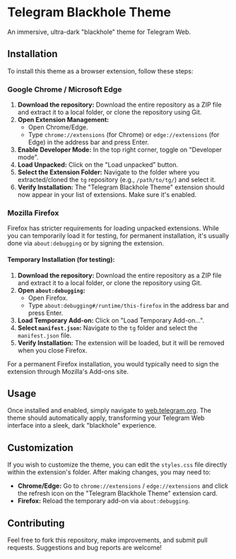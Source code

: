 # Telegram Blackhole Theme

An immersive, ultra-dark "blackhole" theme for Telegram Web.

## Installation

To install this theme as a browser extension, follow these steps:

### Google Chrome / Microsoft Edge

1.  **Download the repository:** Download the entire repository as a ZIP file and extract it to a local folder, or clone the repository using Git.
2.  **Open Extension Management:**
    *   Open Chrome/Edge.
    *   Type `chrome://extensions` (for Chrome) or `edge://extensions` (for Edge) in the address bar and press Enter.
3.  **Enable Developer Mode:** In the top right corner, toggle on "Developer mode".
4.  **Load Unpacked:** Click on the "Load unpacked" button.
5.  **Select the Extension Folder:** Navigate to the folder where you extracted/cloned the `tg` repository (e.g., `/path/to/tg/`) and select it.
6.  **Verify Installation:** The "Telegram Blackhole Theme" extension should now appear in your list of extensions. Make sure it's enabled.

### Mozilla Firefox

Firefox has stricter requirements for loading unpacked extensions. While you can temporarily load it for testing, for permanent installation, it's usually done via `about:debugging` or by signing the extension.

#### Temporary Installation (for testing):

1.  **Download the repository:** Download the entire repository as a ZIP file and extract it to a local folder, or clone the repository using Git.
2.  **Open `about:debugging`:**
    *   Open Firefox.
    *   Type `about:debugging#/runtime/this-firefox` in the address bar and press Enter.
3.  **Load Temporary Add-on:** Click on "Load Temporary Add-on...".
4.  **Select `manifest.json`:** Navigate to the `tg` folder and select the `manifest.json` file.
5.  **Verify Installation:** The extension will be loaded, but it will be removed when you close Firefox.

For a permanent Firefox installation, you would typically need to sign the extension through Mozilla's Add-ons site.

## Usage

Once installed and enabled, simply navigate to [web.telegram.org](https://web.telegram.org/). The theme should automatically apply, transforming your Telegram Web interface into a sleek, dark "blackhole" experience.

## Customization

If you wish to customize the theme, you can edit the `styles.css` file directly within the extension's folder. After making changes, you may need to:

*   **Chrome/Edge:** Go to `chrome://extensions` / `edge://extensions` and click the refresh icon on the "Telegram Blackhole Theme" extension card.
*   **Firefox:** Reload the temporary add-on via `about:debugging`.

## Contributing

Feel free to fork this repository, make improvements, and submit pull requests. Suggestions and bug reports are welcome!